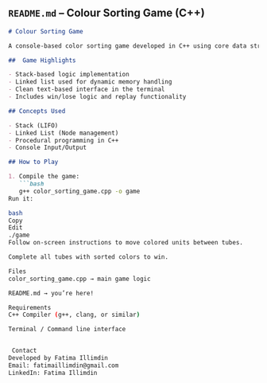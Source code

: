 ## `README.md` – Colour Sorting Game (C++)

```markdown
# Colour Sorting Game 

A console-based color sorting game developed in C++ using core data structures like stacks and linked lists. This fun logic-based puzzle challenges players to sort colors by applying minimal moves, focusing on algorithmic thinking and data structure manipulation.

##  Game Highlights

- Stack-based logic implementation
- Linked list used for dynamic memory handling
- Clean text-based interface in the terminal
- Includes win/lose logic and replay functionality

## Concepts Used

- Stack (LIFO)
- Linked List (Node management)
- Procedural programming in C++
- Console Input/Output

## How to Play

1. Compile the game:
   ```bash
   g++ color_sorting_game.cpp -o game
Run it:

bash
Copy
Edit
./game
Follow on-screen instructions to move colored units between tubes.

Complete all tubes with sorted colors to win.

Files
color_sorting_game.cpp → main game logic

README.md → you’re here!

Requirements
C++ Compiler (g++, clang, or similar)

Terminal / Command line interface


 Contact
Developed by Fatima Illimdin
Email: fatimaillimdin@gmail.com
LinkedIn: Fatima Illimdin

